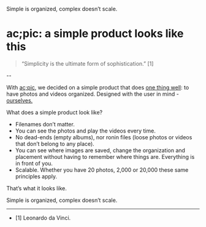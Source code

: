 Simple is organized, complex doesn’t scale.
# ac;pic: a simple product looks like this

> “Simplicity is the ultimate form of sophistication.” [1]

--

With <a href="https://altocode.nl/pic/" target="_blank">ac;pic</a>, we decided on a simple product that does <a href="https://altocode.nl/blog/one-thing-well" target="_blank">one thing well</a>: to have photos and videos organized. Designed with the user in mind - <a href="https://altocode.nl/blog/facilitator" target="_blank">ourselves.</a>  

What does a simple product look like? 
- Filenames don’t matter. 
- You can see the photos and play the videos every time. 
- No dead-ends (empty albums), nor ronin files (loose photos or videos that don’t belong to any place). 
- You can see where images are saved, change the organization and placement without having to remember where things are. Everything is in front of you. 
- Scalable. Whether you have 20 photos, 2,000 or 20,000 these same principles apply. 

That’s what it looks like.
 
Simple is organized, complex doesn’t scale.

---

- [1] Leonardo da Vinci.

